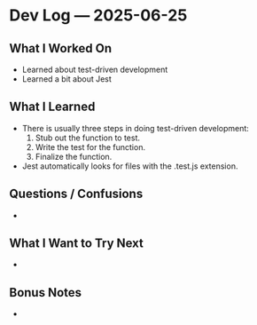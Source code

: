 # Dev Log — 2025-06-25

## What I Worked On

- Learned about test-driven development
- Learned a bit about Jest

## What I Learned

- There is usually three steps in doing test-driven development:
  1. Stub out the function to test.
  2. Write the test for the function.
  3. Finalize the function.
- Jest automatically looks for files with the .test.js extension.

## Questions / Confusions

-

## What I Want to Try Next

-

## Bonus Notes

-
